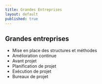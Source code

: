 ```yaml
---
title: Grandes Entreprises
layout: default
published: true
---
```


## Grandes entreprises

- Mise en place des structures et méthodes
- Amélioration continue
- Avant projet
- Planification de projet
- Exécution de projet
- Bureaux de projet